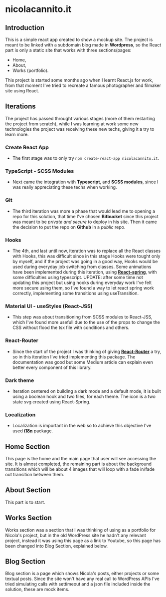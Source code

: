 # nicolacannito.it
## Introduction
This is a simple react app created to show a mockup site.
The project is meant to be linked with a subdomain blog made in **Wordpress**, so the React part is only a static site that works with three sections/pages:
- Home,
- About,
- Works (portfolio).

This project is started some months ago when I learnt React.js for work, from that moment I've tried to recreate a famous photographer and filmaker site using React.

## Iterations

The project has passed throught various stages (more of them restarting the project from scratch), while I was learning at work some new technologies the project was receiving these new techs, giving it a try to learn more.

### Create React App
- The first stage was to only try ```npm create-react-app nicolacannito.it```.

### TypeScript - SCSS Modules
- Next came the integration with **Typescript**, and **SCSS modules**, since I was really appreciating these techs when working.

### Git
- The third iteration was more a phase that would lead me to opening a repo for this solution, that time I've chosen **Bitbucket** since this project was meant to be _private and secure_ to deploy in his site. Then it came the decision to put the repo on **Github** in a _public_ repo.

### Hooks
- The 4th, and last until now, iteration was to replace all the React classes with Hooks, this was difficult since in this stage Hooks were tought only by myself, and if the project was going in a good way, Hooks would be used during everyday job switching from classes.
Some animations have been implemented during this iteration, using **[React-spring](https://github.com/react-spring/react-spring)**, with some difficulties using typescript.
UPDATE: after some time not updating this project but using hooks during everyday work I've felt more secure using them, so I've found a way to let react spring work correctly, implementing some transitions using useTransition.

### Material UI - useStyles (React-JSS)
- This step was about transitioning from SCSS modules to React-JSS, which I've found more usefull due to the use of the props to change the CSS without flood the tsx file with conditions and others.

### React-Router
- Since the start of the project I was thinking of giving **[React-Router](https://reactrouter.com/web)** a try, so in this iteration I've tried implementing this package.
The documentation was good but some Medium article can explain even better every component of this library.

### Dark theme
- Iteration centered on building a dark mode and a default mode, it is built using a boolean hook and two files, for each theme. The icon is a two state svg created using React-Spring.

### Localization
- Localization is important in the web so to achieve this objective I've used **[i18n](https://www.npmjs.com/package/i18n)** package.

## Home Section 
This page is the home and the main page that user will see accessing the site. It is almost completed, the remaining part is about the background transitions which will be about 4 images that will loop with a fade in/fade out transition between them.

## About Section
This part is to start.

## Works Section
Works section was a section that I was thinking of using as a portfolio for Nicola's project, but in the old WordPress site he hadn't any relevant project, instead it was using this page as a link to Youtube, so this page has been changed into Blog Section, explained below.

## Blog Section
Blog section is a page which shows Nicola's posts, either projects or some textual posts.
Since the site won't have any real call to WordPress APIs I've tried simulating calls with settimeout and a json file included inside the solution, these are mock items.